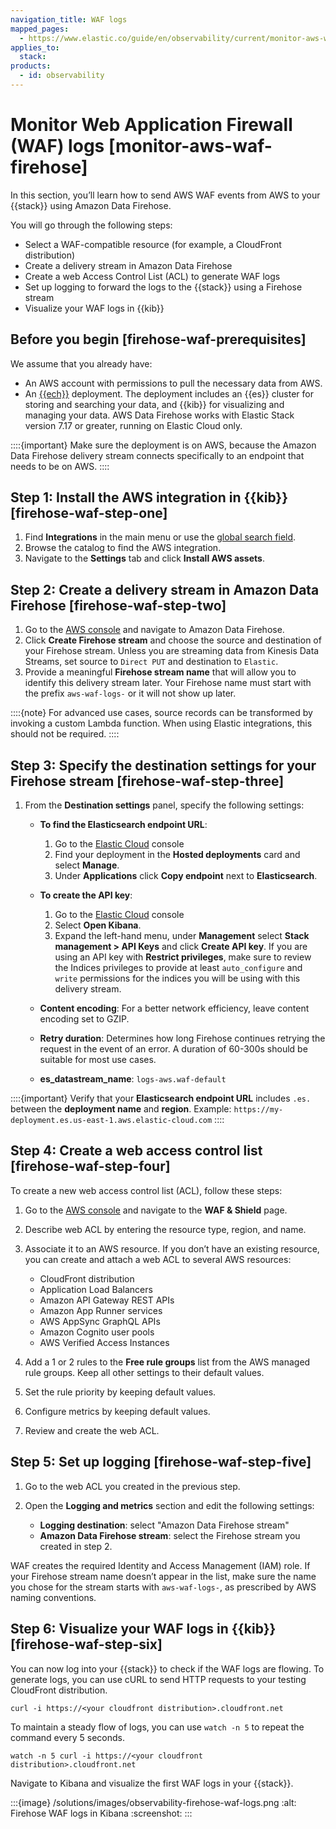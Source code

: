 ```yaml
---
navigation_title: WAF logs
mapped_pages:
  - https://www.elastic.co/guide/en/observability/current/monitor-aws-waf-firehose.html
applies_to:
  stack:
products:
  - id: observability
---
```




# Monitor Web Application Firewall (WAF) logs [monitor-aws-waf-firehose]


In this section, you’ll learn how to send AWS WAF events from AWS to your {{stack}} using Amazon Data Firehose.

You will go through the following steps:

* Select a WAF-compatible resource (for example, a CloudFront distribution)
* Create a delivery stream in Amazon Data Firehose
* Create a web Access Control List (ACL) to generate WAF logs
* Set up logging to forward the logs to the {{stack}} using a Firehose stream
* Visualize your WAF logs in {{kib}}


## Before you begin [firehose-waf-prerequisites]

We assume that you already have:

* An AWS account with permissions to pull the necessary data from AWS.
* An [{{ech}}](https://cloud.elastic.co/registration?page=docs&placement=docs-body) deployment. The deployment includes an {{es}} cluster for storing and searching your data, and {{kib}} for visualizing and managing your data. AWS Data Firehose works with Elastic Stack version 7.17 or greater, running on Elastic Cloud only.

::::{important}
Make sure the deployment is on AWS, because the Amazon Data Firehose delivery stream connects specifically to an endpoint that needs to be on AWS.
::::



## Step 1: Install the AWS integration in {{kib}} [firehose-waf-step-one]

1. Find **Integrations** in the main menu or use the [global search field](/explore-analyze/find-and-organize/find-apps-and-objects.md).
2. Browse the catalog to find the AWS integration.
3. Navigate to the **Settings** tab and click **Install AWS assets**.


## Step 2: Create a delivery stream in Amazon Data Firehose [firehose-waf-step-two]

1. Go to the [AWS console](https://console.aws.amazon.com/) and navigate to Amazon Data Firehose.
2. Click **Create Firehose stream** and choose the source and destination of your Firehose stream. Unless you are streaming data from Kinesis Data Streams, set source to `Direct PUT` and destination to `Elastic`.
3. Provide a meaningful **Firehose stream name** that will allow you to identify this delivery stream later. Your Firehose name must start with the prefix `aws-waf-logs-` or it will not show up later.

::::{note}
For advanced use cases, source records can be transformed by invoking a custom Lambda function. When using Elastic integrations, this should not be required.
::::



## Step 3: Specify the destination settings for your Firehose stream [firehose-waf-step-three]

1. From the **Destination settings** panel, specify the following settings:

    * **To find the Elasticsearch endpoint URL**:

        1. Go to the [Elastic Cloud](https://cloud.elastic.co/) console
        2. Find your deployment in the **Hosted deployments** card and select **Manage**.
        3. Under **Applications** click **Copy endpoint** next to **Elasticsearch**.

    * **To create the API key**:

        1. Go to the [Elastic Cloud](https://cloud.elastic.co/) console
        2. Select **Open Kibana**.
        3. Expand the left-hand menu, under **Management** select **Stack management > API Keys** and click **Create API key**. If you are using an API key with **Restrict privileges**, make sure to review the Indices privileges to provide at least `auto_configure` and `write` permissions for the indices you will be using with this delivery stream.

    * **Content encoding**: For a better network efficiency, leave content encoding set to GZIP.
    * **Retry duration**: Determines how long Firehose continues retrying the request in the event of an error. A duration of 60-300s should be suitable for most use cases.
    * **es_datastream_name**: `logs-aws.waf-default`


::::{important}
Verify that your **Elasticsearch endpoint URL** includes `.es.` between the **deployment name** and **region**. Example: `https://my-deployment.es.us-east-1.aws.elastic-cloud.com`
::::



## Step 4: Create a web access control list [firehose-waf-step-four]

To create a new web access control list (ACL), follow these steps:

1. Go to the [AWS console](https://console.aws.amazon.com/) and navigate to the **WAF & Shield** page.
2. Describe web ACL by entering the resource type, region, and name.
3. Associate it to an AWS resource. If you don’t have an existing resource, you can create and attach a web ACL to several AWS resources:

    * CloudFront distribution
    * Application Load Balancers
    * Amazon API Gateway REST APIs
    * Amazon App Runner services
    * AWS AppSync GraphQL APIs
    * Amazon Cognito user pools
    * AWS Verified Access Instances

4. Add a 1 or 2 rules to the **Free rule groups** list from the AWS managed rule groups. Keep all other settings to their default values.
5. Set the rule priority by keeping default values.
6. Configure metrics by keeping default values.
7. Review and create the web ACL.


## Step 5: Set up logging [firehose-waf-step-five]

1. Go to the web ACL you created in the previous step.
2. Open the **Logging and metrics** section and edit the following settings:

    * **Logging destination**: select "Amazon Data Firehose stream"
    * **Amazon Data Firehose stream**: select the Firehose stream you created in step 2.


WAF creates the required Identity and Access Management (IAM) role. If your Firehose stream name doesn’t appear in the list, make sure the name you chose for the stream starts with `aws-waf-logs-`, as prescribed by AWS naming conventions.


## Step 6: Visualize your WAF logs in {{kib}} [firehose-waf-step-six]

You can now log into your {{stack}} to check if the WAF logs are flowing. To generate logs, you can use cURL to send HTTP requests to your testing CloudFront distribution.

```console
curl -i https://<your cloudfront distribution>.cloudfront.net
```

To maintain a steady flow of logs, you can use `watch -n 5` to repeat the command every 5 seconds.

```console
watch -n 5 curl -i https://<your cloudfront distribution>.cloudfront.net
```

Navigate to Kibana and visualize the first WAF logs in your {{stack}}.

:::{image} /solutions/images/observability-firehose-waf-logs.png
:alt: Firehose WAF logs in Kibana
:screenshot:
:::
